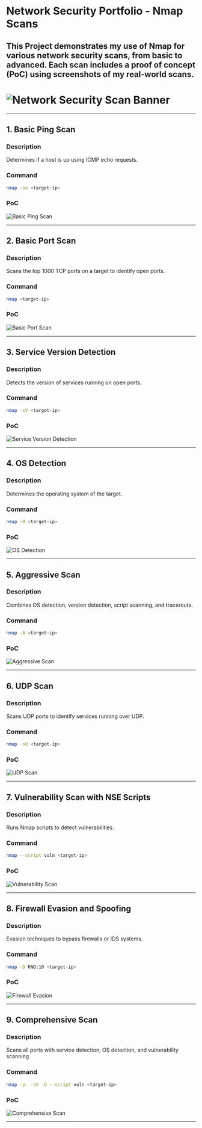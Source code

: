 # Network Security Portfolio - Nmap Scans

This Project demonstrates my use of Nmap for various network security scans, from basic to advanced. Each scan includes a proof of concept (PoC) using screenshots of my real-world scans.
---
# ![Network Security Scan Banner](https://github.com/jeymo092/Network-Scanning/blob/b8c576520a3d0621aad9c7a0a5429f372589b4ca/NETWORK%20SCANNING.png)


---

## 1. **Basic Ping Scan**

### Description
Determines if a host is up using ICMP echo requests.

### Command
```bash
nmap -sn <target-ip>
```

### PoC
![Basic Ping Scan](https://github.com/jeymo092/Network-Scanning/blob/b8c576520a3d0621aad9c7a0a5429f372589b4ca/SCAN%201.png)

---

## 2. **Basic Port Scan**

### Description
Scans the top 1000 TCP ports on a target to identify open ports.

### Command
```bash
nmap <target-ip>
```

### PoC
![Basic Port Scan](https://github.com/jeymo092/Network-Scanning/blob/b8c576520a3d0621aad9c7a0a5429f372589b4ca/SCAN%202.png)

---

## 3. **Service Version Detection**

### Description
Detects the version of services running on open ports.

### Command
```bash
nmap -sV <target-ip>
```

### PoC
![Service Version Detection](https://github.com/jeymo092/Network-Scanning/blob/b8c576520a3d0621aad9c7a0a5429f372589b4ca/SCAN%203.png)

---

## 4. **OS Detection**

### Description
Determines the operating system of the target.

### Command
```bash
nmap -O <target-ip>
```

### PoC
![OS Detection](https://github.com/jeymo092/Network-Scanning/blob/b8c576520a3d0621aad9c7a0a5429f372589b4ca/SCAN%204.png)

---

## 5. **Aggressive Scan**

### Description
Combines OS detection, version detection, script scanning, and traceroute.

### Command
```bash
nmap -A <target-ip>
```

### PoC
![Aggressive Scan](https://github.com/jeymo092/Network-Scanning/blob/b8c576520a3d0621aad9c7a0a5429f372589b4ca/SCAN%205.png)

---

## 6. **UDP Scan**

### Description
Scans UDP ports to identify services running over UDP.

### Command
```bash
nmap -sU <target-ip>
```

### PoC
![UDP Scan](https://github.com/jeymo092/Network-Scanning/blob/b8c576520a3d0621aad9c7a0a5429f372589b4ca/scan%206.png)

---

## 7. **Vulnerability Scan with NSE Scripts**

### Description
Runs Nmap scripts to detect vulnerabilities.

### Command
```bash
nmap --script vuln <target-ip>
```

### PoC
![Vulnerability Scan](https://github.com/jeymo092/Network-Scanning/blob/b8c576520a3d0621aad9c7a0a5429f372589b4ca/scan%207.png)

---

## 8. **Firewall Evasion and Spoofing**

### Description
Evasion techniques to bypass firewalls or IDS systems.

### Command
```bash
nmap -D RND:10 <target-ip>
```

### PoC
![Firewall Evasion](https://github.com/jeymo092/Network-Scanning/blob/b8c576520a3d0621aad9c7a0a5429f372589b4ca/SCABN%208.png)

---

## 9. **Comprehensive Scan**

### Description
Scans all ports with service detection, OS detection, and vulnerability scanning.

### Command
```bash
nmap -p- -sV -O --script vuln <target-ip>
```

### PoC
![Comprehensive Scan](https://your_image_host.com/comprehensive_scan.png)

---
